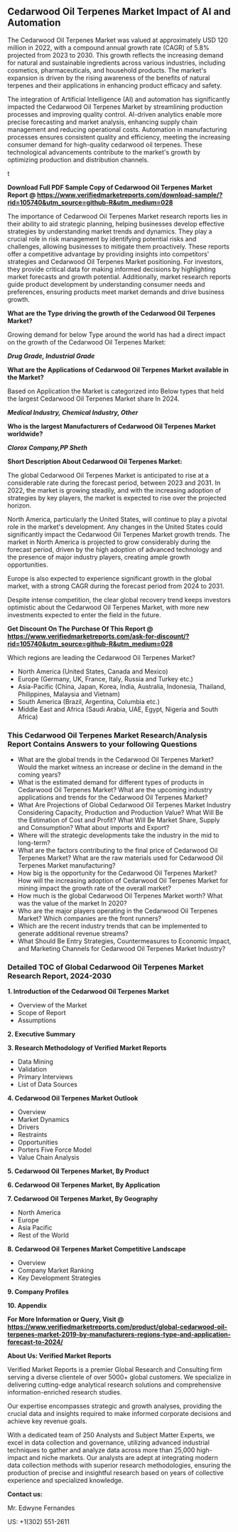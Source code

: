 <h2>Cedarwood Oil Terpenes Market Impact of AI and Automation</h2><p>The Cedarwood Oil Terpenes Market was valued at approximately USD 120 million in 2022, with a compound annual growth rate (CAGR) of 5.8% projected from 2023 to 2030. This growth reflects the increasing demand for natural and sustainable ingredients across various industries, including cosmetics, pharmaceuticals, and household products. The market's expansion is driven by the rising awareness of the benefits of natural terpenes and their applications in enhancing product efficacy and safety.</p><p>The integration of Artificial Intelligence (AI) and automation has significantly impacted the Cedarwood Oil Terpenes Market by streamlining production processes and improving quality control. AI-driven analytics enable more precise forecasting and market analysis, enhancing supply chain management and reducing operational costs. Automation in manufacturing processes ensures consistent quality and efficiency, meeting the increasing consumer demand for high-quality cedarwood oil terpenes. These technological advancements contribute to the market's growth by optimizing production and distribution channels.</p>t</p><p id="" class=""><strong>Download Full PDF Sample Copy of Cedarwood Oil Terpenes Market Report @ <a href="https://www.verifiedmarketreports.com/download-sample/?rid=105740&utm_source=github-R&utm_medium=028" target="_blank">https://www.verifiedmarketreports.com/download-sample/?rid=105740&utm_source=github-R&utm_medium=028</a></strong></p><p>The importance of&nbsp;Cedarwood Oil Terpenes Market research reports lies in their ability to aid strategic planning, helping businesses develop effective strategies by understanding market trends and dynamics. They play a crucial role in risk management by identifying potential risks and challenges, allowing businesses to mitigate them proactively. These reports offer a competitive advantage by providing insights into competitors' strategies and Cedarwood Oil Terpenes Market positioning. For investors, they provide critical data for making informed decisions by highlighting market forecasts and growth potential. Additionally, market research reports guide product development by understanding consumer needs and preferences, ensuring products meet market demands and drive business growth.</p><p><strong>What are the&nbsp;Type driving the growth of the Cedarwood Oil Terpenes Market?</strong></p><p id="" class="">Growing demand for below Type around the world has had a direct impact on the growth of the Cedarwood Oil Terpenes Market:</p><em><strong>Drug Grade, Industrial Grade</strong></em></p><strong>What are the&nbsp;Applications&nbsp;of Cedarwood Oil Terpenes Market available in the Market?</strong></p><p id="" class="">Based on Application the Market is categorized into Below types that held the largest Cedarwood Oil Terpenes Market share In 2024.</p><em><strong>Medical Industry, Chemical Industry, Other</strong></em></p><strong>Who is the largest Manufacturers of Cedarwood Oil Terpenes Market worldwide?</strong></p><p><em><strong>Clorox Company,PP Sheth</strong></em></p><p id="" class=""><strong>Short Description About Cedarwood Oil Terpenes Market:</strong></p><p>The global Cedarwood Oil Terpenes Market is anticipated to rise at a considerable rate during the forecast period, between 2023 and 2031. In 2022, the market is growing steadily, and with the increasing adoption of strategies by key players, the market is expected to rise over the projected horizon.</p><p>North America, particularly the United States, will continue to play a pivotal role in the market's development. Any changes in the United States could significantly impact the Cedarwood Oil Terpenes Market growth trends. The market in North America is projected to grow considerably during the forecast period, driven by the high adoption of advanced technology and the presence of major industry players, creating ample growth opportunities.</p><p>Europe is also expected to experience significant growth in the global market, with a strong CAGR during the forecast period from 2024 to 2031.</p><p>Despite intense competition, the clear global recovery trend keeps investors optimistic about the Cedarwood Oil Terpenes Market, with more new investments expected to enter the field in the future.</p><p id="" class=""><strong>Get Discount On The Purchase Of This Report @ <a href="https://www.verifiedmarketreports.com/ask-for-discount/?rid=105740&utm_source=github-R&utm_medium=028" target="_blank">https://www.verifiedmarketreports.com/ask-for-discount/?rid=105740&utm_source=github-R&utm_medium=028</a></strong></p>Which regions are leading the Cedarwood Oil Terpenes Market?</p><ul><li>North America (United States, Canada and Mexico)</li><li>Europe (Germany, UK, France, Italy, Russia and Turkey etc.)</li><li>Asia-Pacific (China, Japan, Korea, India, Australia, Indonesia, Thailand, Philippines, Malaysia and Vietnam)</li><li>South America (Brazil, Argentina, Columbia etc.)</li><li>Middle East and Africa (Saudi Arabia, UAE, Egypt, Nigeria and South Africa)</li></ul><h3 id="" class="">This Cedarwood Oil Terpenes Market Research/Analysis Report Contains Answers to your following Questions</h3><ul><li>What are the global trends in the Cedarwood Oil Terpenes Market? Would the market witness an increase or decline in the demand in the coming years?</li><li>What is the estimated demand for different types of products in Cedarwood Oil Terpenes Market? What are the upcoming industry applications and trends for the Cedarwood Oil Terpenes Market?</li><li>What Are Projections of Global Cedarwood Oil Terpenes Market Industry Considering Capacity, Production and Production Value? What Will Be the Estimation of Cost and Profit? What Will Be Market Share, Supply and Consumption? What about imports and Export?</li><li>Where will the strategic developments take the industry in the mid to long-term?</li><li>What are the factors contributing to the final price of Cedarwood Oil Terpenes Market? What are the raw materials used for Cedarwood Oil Terpenes Market manufacturing?</li><li>How big is the opportunity for the Cedarwood Oil Terpenes Market? How will the increasing adoption of Cedarwood Oil Terpenes Market for mining impact the growth rate of the overall market?</li><li>How much is the global Cedarwood Oil Terpenes Market worth? What was the value of the market In 2020?</li><li>Who are the major players operating in the Cedarwood Oil Terpenes Market? Which companies are the front runners?</li><li>Which are the recent industry trends that can be implemented to generate additional revenue streams?</li><li>What Should Be Entry Strategies, Countermeasures to Economic Impact, and Marketing Channels for Cedarwood Oil Terpenes Market Industry?</li></ul><h3 id="" class="">Detailed TOC of Global Cedarwood Oil Terpenes Market Research Report, 2024-2030</h3><p id="" class=""><strong>1. Introduction of the Cedarwood Oil Terpenes Market</strong></p><ul><li>Overview of the Market</li><li>Scope of Report</li><li>Assumptions</li></ul><p id="" class=""><strong>2. Executive Summary</strong></p><p id="" class=""><strong>3. Research Methodology of Verified Market Reports</strong></p><ul><li>Data Mining</li><li>Validation</li><li>Primary Interviews</li><li>List of Data Sources</li></ul><p id="" class=""><strong>4. Cedarwood Oil Terpenes Market Outlook</strong></p><ul><li>Overview</li><li>Market Dynamics</li><li>Drivers</li><li>Restraints</li><li>Opportunities</li><li>Porters Five Force Model</li><li>Value Chain Analysis</li></ul><p id="" class=""><strong>5. Cedarwood Oil Terpenes Market, By Product</strong></p><p id="" class=""><strong>6. Cedarwood Oil Terpenes Market, By Application</strong></p><p id="" class=""><strong>7. Cedarwood Oil Terpenes Market, By Geography</strong></p><ul><li>North America</li><li>Europe</li><li>Asia Pacific</li><li>Rest of the World</li></ul><p id="" class=""><strong>8. Cedarwood Oil Terpenes Market Competitive Landscape</strong></p><ul><li>Overview</li><li>Company Market Ranking</li><li>Key Development Strategies</li></ul><p id="" class=""><strong>9. Company Profiles</strong></p><p id="" class=""><strong>10. Appendix</strong></p><p id="" class=""><strong>For More Information or Query, Visit @ <a href="https://www.verifiedmarketreports.com/product/global-cedarwood-oil-terpenes-market-2019-by-manufacturers-regions-type-and-application-forecast-to-2024/" target="_blank">https://www.verifiedmarketreports.com/product/global-cedarwood-oil-terpenes-market-2019-by-manufacturers-regions-type-and-application-forecast-to-2024/</a></strong></p><p id="" class=""><strong>About Us: Verified Market Reports</strong></p><p id="" class="">Verified Market Reports is a premier Global Research and Consulting firm serving a diverse clientele of over 5000+ global customers. We specialize in delivering cutting-edge analytical research solutions and comprehensive information-enriched research studies.</p><p id="" class="">Our expertise encompasses strategic and growth analyses, providing the crucial data and insights required to make informed corporate decisions and achieve key revenue goals.</p><p id="" class="">With a dedicated team of 250 Analysts and Subject Matter Experts, we excel in data collection and governance, utilizing advanced industrial techniques to gather and analyze data across more than 25,000 high-impact and niche markets. Our analysts are adept at integrating modern data collection methods with superior research methodologies, ensuring the production of precise and insightful research based on years of collective experience and specialized knowledge.</p><p id="" class=""><strong>Contact us:</strong></p><p id="" class="">Mr. Edwyne Fernandes</p><p id="" class="">US: +1(302) 551-2611</p>